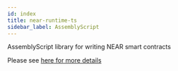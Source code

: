 ```yaml
---
id: index
title: near-runtime-ts
sidebar_label: AssemblyScript
---
```


AssemblyScript library for writing NEAR smart contracts

Please see [here for more details](/docs/roles/developer/contracts/assemblyscript)
